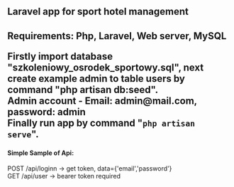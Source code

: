<h2>Laravel app for sport hotel management<h2>

<b>Requirements:</b> Php, Laravel, Web server, MySQL
<p>
Firstly import database "szkoleniowy_osrodek_sportowy.sql", next create example admin to table users by command "php artisan db:seed".<br>
  <b>Admin account</b> - Email: admin@mail.com, password: admin <br>
  Finally run app by command "<code>php artisan serve</code>".<br>
  </p>
<h4>Simple Sample of Api:</h4>
POST /api/loginn -> get token, data={'email','password'} <br>
GET /api/user -> bearer token required
